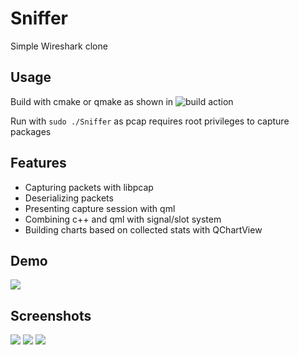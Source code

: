 # Sniffer
Simple Wireshark clone
## Usage
Build with cmake or qmake as shown in ![build action](.github/workflows/build.yml)

Run with ```sudo ./Sniffer``` as pcap requires root privileges to capture packages
## Features
* Capturing packets with libpcap
* Deserializing packets
* Presenting capture session with qml
* Combining c++ and qml with signal/slot system
* Building charts based on collected stats with QChartView
## Demo
![](.github/demo/youtube_example.gif)
## Screenshots
![](https://sun9-19.userapi.com/impg/5T0v9XrzlCrLqlGbWhUnf6U3wLaQvrxoELCQKg/0sYAtFAmp0A.jpg?size=1920x1080&quality=96&sign=3193dc05bc2bc1310c25cc79bebbfbbd&type=album)
![](https://sun9-18.userapi.com/impg/evH5398mzMKHruxXPklbBKhaFJkAYz_tpykV4Q/_pZB8f_VRJw.jpg?size=1000x638&quality=96&sign=d75594d654361a65b66c6289fedac4e0&type=album)
![](https://sun9-71.userapi.com/impg/W6nvRYn_XIxXbl4Y7X0bdn7ith6S1TJX8VleGQ/Yptj1LfC0Bs.jpg?size=703x520&quality=96&sign=1b2279aca4105fa50e5392aa641cffa3&type=album)
